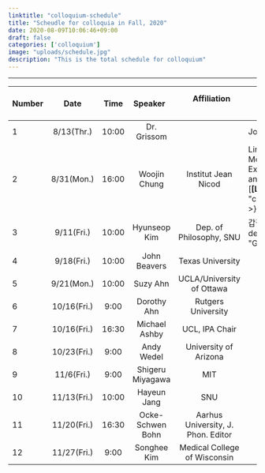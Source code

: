 ```yaml
---
linktitle: "colloquium-schedule"
title: "Scheudle for colloquia in Fall, 2020"
date: 2020-08-09T10:06:46+09:00
draft: false
categories: ['colloquium']
image: "uploads/schedule.jpg"
description: "This is the total schedule for colloquium"
---
```

***
| Number | Date | &nbsp; Time &nbsp; &nbsp; | &nbsp; &nbsp; &nbsp; Speaker &nbsp; &nbsp; &nbsp; | &nbsp; &nbsp; &nbsp; Affiliation &nbsp; &nbsp; &nbsp; | &nbsp; &nbsp; &nbsp; Title &nbsp; &nbsp; &nbsp; | &nbsp; &nbsp; &nbsp; Type &nbsp; &nbsp; &nbsp; |
| --- | :---: | :---: | :---: | :-------: | ----- | :---: |
| 1 | 8/13(Thr.) | 10:00 | Dr. Grissom |  | Job Talk | Online |
| 2 | 8/31(Mon.) | 16:00 | Woojin Chung | Institut Jean Nicod | Linguistic Modality, Expected Utility, and Confirmation [**\[Link\]**]({{< ref "colloquium1.md" >}}) | Offline |
| 3 | 9/11(Fri.) | 10:00 | Hyunseop Kim | Dep. of Philosophy, SNU | 갑질의 정의(The definition of "Gap-jil") | Offline |
| 4 | 9/18(Fri.) | 10:00 | John Beavers | Texas University |  | Online |
| 5 | 9/21(Mon.) | 10:00 | Suzy Ahn | UCLA/University of Ottawa |  | Online |
| 6 | 10/16(Fri.) | 9:00 | Dorothy Ahn | Rutgers University |  | Online |
| 7 | 10/16(Fri.) | 16:30 | Michael Ashby | UCL, IPA Chair |  | Online |
| 8 | 10/23(Fri.) | 9:00 | Andy Wedel | University of Arizona |  | Online |
| 9 | 11/6(Fri.) | 9:00 | Shigeru Miyagawa | MIT |  | Online |
| 10 | 11/13(Fri.) | 10:00 | Hayeun Jang | SNU |  | Offline |
| 11 | 11/20(Fri.) | 16:30 | Ocke-Schwen Bohn | Aarhus University, J. Phon. Editor |  | Online |
| 12 | 11/27(Fri.) | 9:00 | Songhee Kim | Medical College of Wisconsin |  | Offline |